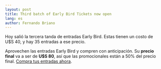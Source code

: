```yaml
---
layout: post
title: Third batch of Early Bird Tickets now open
lang: es
author: Fernando Briano
---
```

Hoy salió la tercera tanda de entradas Early Bird. Estas tienen un costo de U$S 40, y hay 35 entradas a ese precio.

Aprovechen las entradas Early Bird y compren con anticipación. Su **precio final** va a ser de **U$S 80**, así que las promocionales están a 50% del precio final. [Compra tus entradas ahora](rubyconfuy2013.eventbrite.com/).
